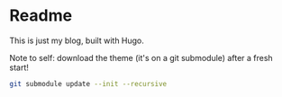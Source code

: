 # Readme

This is just my blog, built with Hugo.

Note to self: download the theme (it's on a git submodule) after a fresh start!

```bash
git submodule update --init --recursive
```
